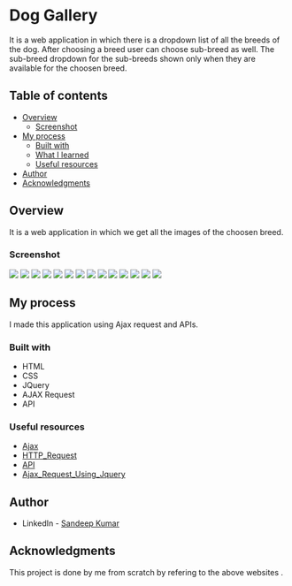 # Dog Gallery

It is a web application in which there is a dropdown list of all the breeds of the dog. After choosing a breed user can choose sub-breed as well. The sub-breed dropdown for the sub-breeds shown only when they are available for the choosen breed.


## Table of contents

- [Overview](#overview)
  - [Screenshot](#screenshot)
- [My process](#my-process)
  - [Built with](#built-with)
  - [What I learned](#what-i-learned)
  - [Useful resources](#useful-resources)
- [Author](#author)
- [Acknowledgments](#acknowledgments)

## Overview

It is a web application in which we get all the images of the choosen breed.

### Screenshot

![](/images/image1.png)
![](/images/image2.png)
![](/images/image3.png)
![](/images/image4.png)
![](/images/image5.png)
![](/images/image6.png)
![](/images/image7.png)
![](/images/image8.png)
![](/images/image9.png)
![](/images/image10.png)
![](/images/image11.png)
![](/images/image12.png)
![](/images/image13.png)
![](/images/image14.png)


## My process

I made this application using Ajax request and APIs.

### Built with

- HTML
- CSS
- JQuery
- AJAX Request
- API 

### Useful resources

- [Ajax](https://www.codementor.io/sheena/ajax-tutorial-web-development-du107rzaq)
- [HTTP_Request](https://developer.mozilla.org/en-US/docs/Web/HTTP/Methods)
- [API](https://www.mulesoft.com/resources/api/what-is-an-api)
- [Ajax_Request_Using_Jquery](http://api.jquery.com/jquery.ajax/)


## Author

- LinkedIn - [Sandeep Kumar](https://www.linkedin.com/in/sandeepkumar2000/)


## Acknowledgments

This project is done by me from scratch by refering to the above websites .
